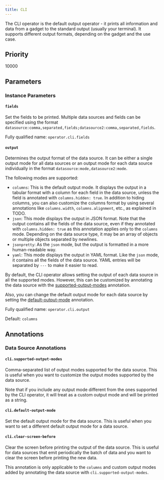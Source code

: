 ```yaml
---
title: CLI
---
```


The CLI operator is the default output operator - it prints all information and
data from a gadget to the standard output (usually your terminal). It supports
different output formats, depending on the gadget and the use case.

## Priority

10000

## Parameters

### Instance Parameters

#### `fields`

Set the fields to be printed. Multiple data sources and fields can be specified
using the format
`datasource:comma,separated,fields;datasource2:comma,separated,fields`.

Fully qualified name: `operator.cli.fields`

#### `output`

Determines the output format of the data source. It can be either a single output
mode for all data sources or an output mode for each data source individually in
the format `datasource:mode,datasource2:mode`.

The following modes are supported:

- `columns`: This is the default output mode. It displays the output in a
  tabular format with a column for each field in the data source, unless the
  field is annotated with `columns.hidden: true`. In addition to hiding columns,
  you can also customize the columns format by using several annotations like
  `columns.width`, `columns.alignment`, etc., as explained in TODO.
- `json`: This mode displays the output in JSON format. Note that the output
  contains all the fields of the data source, even if they annotated with
  `columns.hidden: true` as this annotation applies only to the `columns` mode.
  Depending on the data source type, it may be an array of objects or multiple
  objects separated by newlines.
- `jsonpretty`: As the `json` mode, but the output is formatted in a more
  human-readable way.
- `yaml`: This mode displays the output in YAML format. Like the `json` mode, it
  contains all the fields of the data source. YAML entries will be separated by
  `---` to make it easier to read.

By default, the CLI operator allows setting the output of each data source in
all the supported modes. However, this can be customized by annotating the data
source with the [supported-output-modes](#clisupported-output-modes) annotation.

Also, you can change the default output mode for each data source by setting the
[default-output-mode](#clidefault-output-mode) annotation.

Fully qualified name: `operator.cli.output`

Default: `columns`

## Annotations

### Data Source Annotations

#### `cli.supported-output-modes`

Comma-separated list of output modes supported for the data source. This is
useful when you want to customize the output modes supported by the data source.

Note that if you include any output mode different from the ones supported by
the CLI operator, it will treat as a custom output mode and will be printed as a
string.

#### `cli.default-output-mode`

Set the default output mode for the data source. This is useful when you want to
set a different default output mode for a data source.

#### `cli.clear-screen-before`

Clear the screen before printing the output of the data source. This is useful
for data sources that emit periodically the batch of data and you want to clear
the screen before printing the new data.

This annotation is only applicable to the `columns` and custom output modes
added by annotating the data source with `cli.supported-output-modes`.
